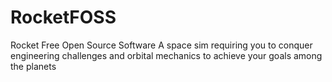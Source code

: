 # RocketFOSS
Rocket Free Open Source Software
A space sim requiring you to conquer engineering challenges and orbital mechanics to achieve your goals among the planets
